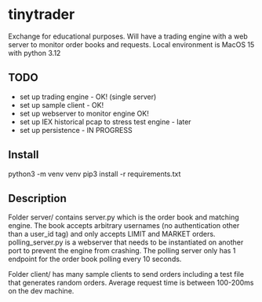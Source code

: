 # tinytrader
Exchange for educational purposes. Will have a trading engine with a web server to monitor order books and requests. Local environment is MacOS 15 with python 3.12


## TODO
- set up trading engine - OK! (single server)
- set up sample client - OK! 
- set up webserver to monitor engine OK!
- set up IEX historical pcap to stress test engine - later
- set up persistence - IN PROGRESS


## Install
python3 -m venv venv
pip3 install -r requirements.txt


## Description

Folder server/ contains server.py which is the order book and matching engine. The book accepts arbitrary usernames (no authentication other than a user_id tag) and only accepts LIMIT and MARKET orders. polling_server.py is a webserver that needs to be instantiated on another port to prevent the engine from crashing. The polling server only has 1 endpoint for the order book polling every 10 seconds. 

Folder client/ has many sample clients to send orders including a test file that generates random orders. Average request time is between 100-200ms on the dev machine. 

